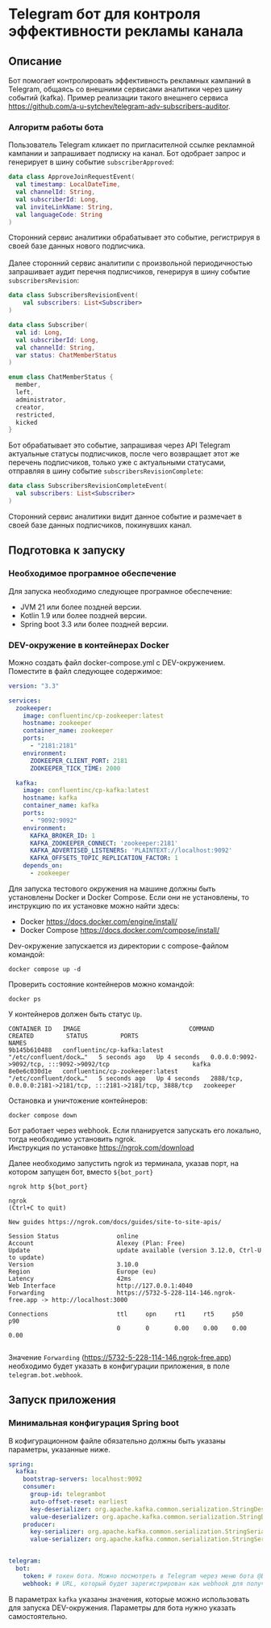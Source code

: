# Telegram бот для контроля эффективности рекламы канала 

## Описание
Бот помогает контролировать эффективность рекламных кампаний в Telegram, общаясь со внешними сервисами аналитики через шину событий (kafka). Пример реализации такого внешнего сервиса https://github.com/a-u-sytchev/telegram-adv-subscribers-auditor.

### Алгоритм работы бота
Пользователь Telegram кликает по пригласителной ссылке рекламной кампании и запрашивает подписку на канал. Бот одобрает запрос и генерирует в шину событие `subscriberApproved`:
```kotlin
data class ApproveJoinRequestEvent(
  val timestamp: LocalDateTime,
  val channelId: String,
  val subscriberId: Long,
  val inviteLinkName: String,
  val languageCode: String
)
```
Сторонний сервис аналитики обрабатывает это событие, регистрируя в своей базе данных нового подписчика. \
\
Далее сторонний сервис аналитипи с произвольной периодичностью запрашивает аудит перечня подписчиков, генерируя в шину событие `subscribersRevision`:
```kotlin
data class SubscribersRevisionEvent(
    val subscribers: List<Subscriber>
)

data class Subscriber(
  val id: Long,
  val subscriberId: Long,
  val channelId: String,
  var status: ChatMemberStatus
)

enum class ChatMemberStatus {
  member,
  left,
  administrator,
  creator,
  restricted,
  kicked
}
```

Бот обрабатывает это событие, запрашивая через API Telegram актуальные статусы подписчиков, после чего возвращает этот же перечень подписчиков, только уже с актуальными статусами, отправляя в шину событие `subscribersRevisionComplete`:
```kotlin
data class SubscribersRevisionCompleteEvent(
  val subscribers: List<Subscriber>
)
```
Сторонний сервис аналитики видит данное событие и размечает в своей базе данных подписчиков, покинувших канал.

## Подготовка к запуску
### Необходимое програмное обеспечение
Для запуска необходимо следующее програмное обеспечение:
* JVM 21 или более поздней версии.
* Kotlin 1.9 или более поздней версии.
* Spring boot 3.3 или более поздней версии.

### DEV-окружение в контейнерах Docker
Можно создать файл docker-compose.yml с DEV-окружением. Поместите в файл следующее содержимое:
```yaml
version: "3.3"

services:
  zookeeper:
    image: confluentinc/cp-zookeeper:latest
    hostname: zookeeper
    container_name: zookeeper
    ports:
      - "2181:2181"
    environment:
      ZOOKEEPER_CLIENT_PORT: 2181
      ZOOKEEPER_TICK_TIME: 2000

  kafka:
    image: confluentinc/cp-kafka:latest
    hostname: kafka
    container_name: kafka
    ports:
      - "9092:9092"
    environment:
      KAFKA_BROKER_ID: 1
      KAFKA_ZOOKEEPER_CONNECT: 'zookeeper:2181'
      KAFKA_ADVERTISED_LISTENERS: 'PLAINTEXT://localhost:9092'
      KAFKA_OFFSETS_TOPIC_REPLICATION_FACTOR: 1
    depends_on:
      - zookeeper
```
Для запуска тестового окружения на машине должны быть установлены Docker и Docker Compose.
Если они не установлены, то инструкцию по их установке можно найти здесь:
* Docker https://docs.docker.com/engine/install/
* Docker Compose https://docs.docker.com/compose/install/

Dev-окружение запускается из директории с compose-файлом командой:
```shell
docker compose up -d
```
Проверить состояние контейнеров можно командой:
```shell
docker ps
```
У контейнеров должен быть статус `Up`. 
```shell
CONTAINER ID   IMAGE                              COMMAND                  CREATED         STATUS         PORTS                                                           NAMES
9b145b610488   confluentinc/cp-kafka:latest       "/etc/confluent/dock…"   5 seconds ago   Up 4 seconds   0.0.0.0:9092->9092/tcp, :::9092->9092/tcp                       kafka
8e0e6c030d1e   confluentinc/cp-zookeeper:latest   "/etc/confluent/dock…"   5 seconds ago   Up 4 seconds   2888/tcp, 0.0.0.0:2181->2181/tcp, :::2181->2181/tcp, 3888/tcp   zookeeper
```

Остановка и уничтожение контейнеров:
```shell
docker compose down
```

Бот работает через webhook. Если планируется запускать его локально, тогда необходимо установить ngrok. \
Инструкция по установке https://ngrok.com/download

Далее необходимо запустить ngrok из терминала, указав порт, на котором запущен бот, вместо `${bot_port}`

```shell
ngrok http ${bot_port}
```

```shell
ngrok                                                                                                   (Ctrl+C to quit)
                                                                                                                        
New guides https://ngrok.com/docs/guides/site-to-site-apis/                                                             
                                                                                                                        
Session Status                online                                                                                    
Account                       Alexey (Plan: Free)                                                                       
Update                        update available (version 3.12.0, Ctrl-U to update)                                       
Version                       3.10.0                                                                                    
Region                        Europe (eu)                                                                               
Latency                       42ms                                                                                      
Web Interface                 http://127.0.0.1:4040                                                                     
Forwarding                    https://5732-5-228-114-146.ngrok-free.app -> http://localhost:3000                        
                                                                                                                        
Connections                   ttl     opn     rt1     rt5     p50     p90                                               
                              0       0       0.00    0.00    0.00    0.00                                              
                                                                                         

```

Значение `Forwarding` (https://5732-5-228-114-146.ngrok-free.app) необходимо будет указать в конфигурации приложения, в поле `telegram.bot.webhook`.


## Запуск приложения
### Минимальная конфигурация Spring boot
В кофигурационном файле обязательно должны быть указаны параметры, указанные ниже.
```yaml
spring:
  kafka:
    bootstrap-servers: localhost:9092
    consumer:
      group-id: telegrambot
      auto-offset-reset: earliest
      key-deserializer: org.apache.kafka.common.serialization.StringDeserializer
      value-deserializer: org.apache.kafka.common.serialization.StringDeserializer
    producer:
      key-serializer: org.apache.kafka.common.serialization.StringSerializer
      value-serializer: org.apache.kafka.common.serialization.StringSerializer


telegram:
  bot:
    token: # токен бота. Можно посмотреть в Telegram через меню бота @BotFather
    webhook: # URL, который будет зарегистрирован как webhook для получения обновлений от Telegram
```
В параметрах `kafka` указаны значения, которые можно использовать для запуска DEV-окружения.
Параметры для бота нужно указать самостоятельно.